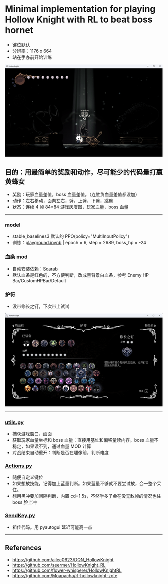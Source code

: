 # Minimal implementation for playing Hollow Knight with RL to beat boss hornet
- 键位默认
- 分辨率：1176 x 664
- 站在手办前开始训练

<div style="text-align: center;">
  <img src="./images/restart.png" alt="restart" style="width: auto; height: auto;">
</div>

## 目的：用最简单的奖励和动作，尽可能少的代码量打赢黄蜂女
- 奖励：玩家血量差值，boss 血量差值。（连胜负血量差值都没加）
- 动作：左右移动，面向左右，劈，上劈，下劈，跳劈
- 状态：连续 4 帧 84*84 游戏灰度图，玩家血量，boss 血量

_______________________________

### model
- stable_baselines3 默认的 PPO(policy="MultiInputPolicy")
- 训练：[playground.ipynb](./playground.ipynb) | epoch = 6, step = 2689, boss_hp = -24

### 血条 mod
- 自动安装依赖：[Scarab](https://github.com/fifty-six/Scarab)
- 默认血条是红色的，不方便判断，改成黑背景白血条，参考 Enemy HP Bar/CustomHPBar/Default

### 护符
- 没带修长之钉，下次带上试试
<div style="text-align: center;">
  <img src="./images/charms.png" alt="charms" style="width: auto; height: auto;">
</div>

_______________________________


### [utils.py](./utils.py)
- 捕获游戏窗口，画面
- 获取玩家血量坐标和 boss 血量：直接用基址和偏移量读内存。boss 血量不稳定，如果读不到，通过血量 MOD 计算
- 对战结束自动重开：判断是否在雕像前，判断难度

### [Actions.py](./Actions.py)
- 随便自定义键位
- 如果想放技能，记得加上蓝量判断。如果蓝量不够就不要尝试放，会一整个呆住。
- 想用黑冲要加间隔判断，内置 cd=1.5s，不然学多了会在没无敌帧的情况也往 boss 脸上冲

### [SendKey.py](./SendKey.py)
- 祖传代码。用 pyautogui 延迟可能高一点

_______________________________

## References
- https://github.com/ailec0623/DQN_HollowKnight
- https://github.com/seermer/HollowKnight_RL
- https://github.com/flower-whisperer/HollowKnightRL
- https://github.com/Moapacha/rl-hollowknight-zote
